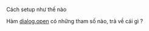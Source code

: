   

  

Cách setup như thế nào

  

  

Hàm [dialog.open](http://dialog.open) có những tham số nào, trả về cái gì ?